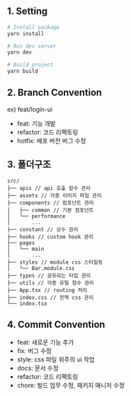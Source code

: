 ## 1. Setting

```bash
# Install package
yarn install

# Run dev server
yarn dev

# Build project
yarn build
```

## 2. Branch Convention

ex) feat/login-ui

- feat: 기능 개발
- refactor: 코드 리팩토링
- hotfix: 배포 버전 버그 수정

## 3. 폴더구조

```
src/
├── apis // api 호출 함수 관리
├── assets // 각종 이미지 파일 관리
├── components // 컴포넌트 관리
│   ├── common // 기본 컴포넌트
│   └── performance
│       ...
├── constant // 상수 관리
├── hooks // custom hook 관리
├── pages
│   └── main
│       ...
├── styles // module css 스타일링
│   └── Bar.module.css
├── types // 공유되는 타입 관리
├── utils // 각종 유틸 함수 관리
├── App.tsx // routing 처리
├── index.css // 전역 css 관리
└── index.tsx
```

## 4. Commit Convention

- feat: 새로운 기능 추가
- fix: 버그 수정
- style: css 파일 위주의 ui 작업
- docs: 문서 수정
- refactor: 코드 리팩토링
- chore: 빌드 업무 수정, 패키지 매니저 수정
